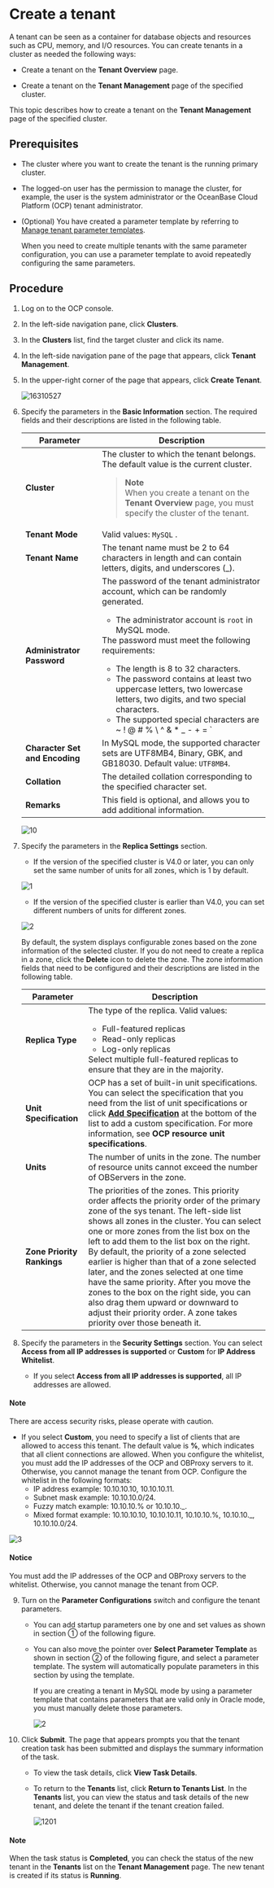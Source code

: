 # Create a tenant

A tenant can be seen as a container for database objects and resources such as CPU, memory, and I/O resources. You can create tenants in a cluster as needed the following ways:

* Create a tenant on the **Tenant Overview** page.

* Create a tenant on the **Tenant Management** page of the specified cluster.

This topic describes how to create a tenant on the **Tenant Management** page of the specified cluster.

## Prerequisites

* The cluster where you want to create the tenant is the running primary cluster.

* The logged-on user has the permission to manage the cluster, for example, the user is the system administrator or the OceanBase Cloud Platform (OCP) tenant administrator.

* (Optional) You have created a parameter template by referring to [Manage tenant parameter templates](../14.tenant-parameter-template-management.md).

   When you need to create multiple tenants with the same parameter configuration, you can use a parameter template to avoid repeatedly configuring the same parameters.

## Procedure

1. Log on to the OCP console.

2. In the left-side navigation pane, click **Clusters**.

3. In the **Clusters** list, find the target cluster and click its name.

4. In the left-side navigation pane of the page that appears, click **Tenant Management**.

5. In the upper-right corner of the page that appears, click **Create Tenant**.

   ![16310527](https://obbusiness-private.oss-cn-shanghai.aliyuncs.com/doc/img/ocp/%E7%A7%9F%E6%88%B7%E7%AE%A1%E7%90%86.png)

6. Specify the parameters in the **Basic Information** section. The required fields and their descriptions are listed in the following table.

   | **Parameter** | **Description** |
   |---------------|---|
   | **Cluster** | The cluster to which the tenant belongs. The default value is the current cluster. <blockquote>**Note** </br>When you create a tenant on the **Tenant Overview** page, you must specify the cluster of the tenant. </blockquote> |
   | **Tenant Mode** | Valid values: `MySQL` . |
   | **Tenant Name** | The tenant name must be 2 to 64 characters in length and can contain letters, digits, and underscores (_).  |
   | **Administrator Password** | The password of the tenant administrator account, which can be randomly generated.  <ul><li> The administrator account is `root` in MySQL mode.    </li></ul>   The password must meet the following requirements:<ul><li>The length is 8 to 32 characters.</li><li>The password contains at least two uppercase letters, two lowercase letters, two digits, and two special characters. </li><li>The supported special characters are ~ ! @ # % \ ^ & * _ - + = ` |
   | **Character Set and Encoding** | In MySQL mode, the supported character sets are UTF8MB4, Binary, GBK, and GB18030. Default value: `UTF8MB4`.    |
   | **Collation** | The detailed collation corresponding to the specified character set.  |
   | **Remarks** | This field is optional, and allows you to add additional information.  |

   ![10](https://obbusiness-private.oss-cn-shanghai.aliyuncs.com/doc/img/ocp/%E5%9F%BA%E6%9C%AC%E4%BF%A1%E6%81%AF.png)

7. Specify the parameters in the **Replica Settings** section.

   * If the version of the specified cluster is V4.0 or later, you can only set the same number of units for all zones, which is 1 by default.

   ![1](https://obbusiness-private.oss-cn-shanghai.aliyuncs.com/doc/img/ocp/%E5%89%AF%E6%9C%AC%E8%AE%BE%E7%BD%AE.png)

   * If the version of the specified cluster is earlier than V4.0, you can set different numbers of units for different zones.

   ![2](https://obbusiness-private.oss-cn-shanghai.aliyuncs.com/doc/img/ocp/%E5%89%AF%E6%9C%AC%E8%AE%BE%E7%BD%AE-1.png)

   By default, the system displays configurable zones based on the zone information of the selected cluster. If you do not need to create a replica in a zone, click the **Delete** icon to delete the zone. The zone information fields that need to be configured and their descriptions are listed in the following table.

   | **Parameter** | **Description** |
   |----------------|------|
   | **Replica Type** | The type of the replica. Valid values: <ul><li>Full-featured replicas</li><li> Read-only replicas   </li><li> Log-only replicas</li></ul>    Select multiple full-featured replicas to ensure that they are in the majority.  |
   | **Unit Specification** | OCP has a set of built-in unit specifications. You can select the specification that you need from the list of unit specifications or click **[Add Specification](../../13.appendix-2/3.ocp-resource-unit-specifications.md)** at the bottom of the list to add a custom specification. For more information, see **OCP resource unit specifications**. |
   | **Units** | The number of units in the zone. The number of resource units cannot exceed the number of OBServers in the zone.  |
   | **Zone Priority Rankings** | The priorities of the zones. This priority order affects the priority order of the primary zone of the sys tenant.  The left-side list shows all zones in the cluster.  You can select one or more zones from the list box on the left to add them to the list box on the right. By default, the priority of a zone selected earlier is higher than that of a zone selected later, and the zones selected at one time have the same priority.  After you move the zones to the box on the right side, you can also drag them upward or downward to adjust their priority order. A zone takes priority over those beneath it. |

8. Specify the parameters in the **Security Settings** section.
   You can select **Access from all IP addresses is supported** or **Custom** for **IP Address Whitelist**.

   * If you select **Access from all IP addresses is supported**, all IP addresses are allowed.
  
  <main id="notice" type='explain'>
    <h4>Note</h4>
    <p>There are access security risks, please operate with caution.</p>
  </main>

   * If you select **Custom**, you need to specify a list of clients that are allowed to access this tenant. The default value is **%**, which indicates that all client connections are allowed.  When you configure the whitelist, you must add the IP addresses of the OCP and OBProxy servers to it. Otherwise, you cannot manage the tenant from OCP.  Configure the whitelist in the following formats:
      * IP address example: 10.10.10.10, 10.10.10.11.
      * Subnet mask example: 10.10.10.0/24.
      * Fuzzy match example: 10.10.10.% or 10.10.10._.
      * Mixed format example: 10.10.10.10, 10.10.10.11, 10.10.10.%, 10.10.10._, 10.10.10.0/24.

   ![3](https://obbusiness-private.oss-cn-shanghai.aliyuncs.com/doc/img/ocp/%E8%AE%BE%E7%BD%AE%E7%99%BD%E5%90%8D%E5%8D%95.png)

  <main id="notice" type='notice'>
    <h4>Notice</h4>
    <p>You must add the IP addresses of the OCP and OBProxy servers to the whitelist. Otherwise, you cannot manage the tenant from OCP.</p>
  </main>

9. Turn on the **Parameter Configurations** switch and configure the tenant parameters.

   * You can add startup parameters one by one and set values as shown in section ① of the following figure.

   * You can also move the pointer over **Select Parameter Template** as shown in section ② of the following figure, and select a parameter template. The system will automatically populate parameters in this section by using the template.

      If you are creating a tenant in MySQL mode by using a parameter template that contains parameters that are valid only in Oracle mode, you must manually delete those parameters.

       ![2](https://help-static-aliyun-doc.aliyuncs.com/assets/img/en-US/1379353461/p394052.png)

10. Click **Submit**.
      The page that appears prompts you that the tenant creation task has been submitted and displays the summary information of the task.

    * To view the task details, click **View Task Details**.
    * To return to the **Tenants** list, click **Return to Tenants List**. In the **Tenants** list, you can view the status and task details of the new tenant, and delete the tenant if the tenant creation failed.

      ![1201](https://obbusiness-private.oss-cn-shanghai.aliyuncs.com/doc/img/ocp/%E5%88%9B%E5%BB%BA%E6%88%90%E5%8A%9F.png)

  <main id="notice" type='explain'>
    <h4>Note</h4>
    <p>When the task status is <strong>Completed</strong>, you can check the status of the new tenant in the <strong>Tenants</strong> list on the <strong>Tenant Management</strong> page. The new tenant is created if its status is <strong>Running</strong>.</p>
  </main>
